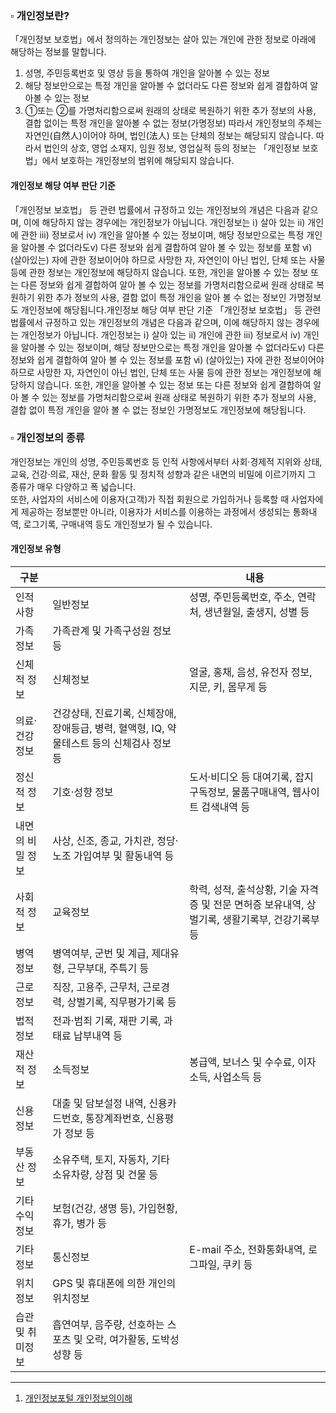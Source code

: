 

### ▫️ 개인정보란?

「개인정보 보호법」에서 정의하는 개인정보는 살아 있는 개인에 관한 정보로 아래에 해당하는 정보를 말합니다.
1. 성명, 주민등록번호 및 영상 등을 통하여 개인을 알아볼 수 있는 정보
2. 해당 정보만으로는 특정 개인을 알아볼 수 없더라도 다른 정보와 쉽게 결합하여 알아볼 수 있는 정보
3. ①또는 ②를 가명처리함으로써 원래의 상태로 복원하기 위한 추가 정보의 사용, 결합 없이는 특정 개인을 알아볼 수 없는 정보(가명정보)
따라서 개인정보의 주체는 자연인(自然人)이어야 하며, 법인(法人) 또는 단체의 정보는 해당되지 않습니다.
따라서 법인의 상호, 영업 소재지, 임원 정보, 영업실적 등의 정보는 「개인정보 보호법」에서 보호하는 개인정보의 범위에 해당되지 않습니다.

#### 개인정보 해당 여부 판단 기준
「개인정보 보호법」 등 관련 법률에서 규정하고 있는 개인정보의 개념은 다음과 같으며, 이에 해당하지 않는 경우에는 개인정보가 아닙니다.
개인정보는 ⅰ) 살아 있는 ⅱ) 개인에 관한 ⅲ) 정보로서 ⅳ) 개인을 알아볼 수 있는 정보이며, 해당 정보만으로는 특정 개인을 알아볼 수 없더라도ⅴ) 다른 정보와 쉽게 결합하여 알아 볼 수 있는 정보를 포함 ⅵ) (살아있는) 자에 관한 정보이어야 하므로 사망한 자, 자연인이 아닌 법인, 단체 또는 사물 등에 관한 정보는 개인정보에 해당하지 않습니다.
또한, 개인을 알아볼 수 있는 정보 또는 다른 정보와 쉽게 결합하여 알아 볼 수 있는 정보를 가명처리함으로써 원래 상태로 복원하기 위한 추가 정보의 사용, 결합 없이 특정 개인을 알아 볼 수 없는 정보인 가명정보도 개인정보에 해당됩니다.개인정보 해당 여부 판단 기준
「개인정보 보호법」 등 관련 법률에서 규정하고 있는 개인정보의 개념은 다음과 같으며, 이에 해당하지 않는 경우에는 개인정보가 아닙니다.
개인정보는 ⅰ) 살아 있는 ⅱ) 개인에 관한 ⅲ) 정보로서 ⅳ) 개인을 알아볼 수 있는 정보이며, 해당 정보만으로는 특정 개인을 알아볼 수 없더라도ⅴ) 다른 정보와 쉽게 결합하여 알아 볼 수 있는 정보를 포함 ⅵ) (살아있는) 자에 관한 정보이어야 하므로 사망한 자, 자연인이 아닌 법인, 단체 또는 사물 등에 관한 정보는 개인정보에 해당하지 않습니다.
또한, 개인을 알아볼 수 있는 정보 또는 다른 정보와 쉽게 결합하여 알아 볼 수 있는 정보를 가명처리함으로써 원래 상태로 복원하기 위한 추가 정보의 사용, 결합 없이 특정 개인을 알아 볼 수 없는 정보인 가명정보도 개인정보에 해당됩니다.


### ▫️ **개인정보의 종류**

개인정보는 개인의 성명, 주민등록번호 등 인적 사항에서부터 사회·경제적 지위와 상태, 교육, 건강·의료, 재산, 문화 활동 및 정치적 성향과 같은 내면의 비밀에 이르기까지 그 종류가 매우 다양하고 폭 넓습니다.  
또한, 사업자의 서비스에 이용자(고객)가 직접 회원으로 가입하거나 등록할 때 사업자에게 제공하는 정보뿐만 아니라, 이용자가 서비스를 이용하는 과정에서 생성되는 통화내역, 로그기록, 구매내역 등도 개인정보가 될 수 있습니다.


#### 개인정보 유형

| 구분        |                                                         | 내용                                                       |
| --------- | ------------------------------------------------------- | -------------------------------------------------------- |
| 인적사항      | 일반정보                                                    | 성명, 주민등록번호, 주소, 연락처, 생년월일, 출생지, 성별 등                     |
| 가족정보      | 가족관계 및 가족구성원 정보 등                                       |                                                          |
| 신체적 정보    | 신체정보                                                    | 얼굴, 홍채, 음성, 유전자 정보, 지문, 키, 몸무게 등                         |
| 의료·건강 정보  | 건강상태, 진료기록, 신체장애, 장애등급, 병력, 혈액형, IQ, 약물테스트 등의 신체검사 정보 등 |                                                          |
| 정신적 정보    | 기호·성향 정보                                                | 도서·비디오 등 대여기록, 잡지구독정보, 물품구매내역, 웹사이트 검색내역 등               |
| 내면의 비밀 정보 | 사상, 신조, 종교, 가치관, 정당·노조 가입여부 및 활동내역 등                    |                                                          |
| 사회적 정보    | 교육정보                                                    | 학력, 성적, 출석상황, 기술 자격증 및 전문 면허증 보유내역, 상벌기록, 생활기록부, 건강기록부 등 |
| 병역정보      | 병역여부, 군번 및 계급, 제대유형, 근무부대, 주특기 등                        |                                                          |
| 근로정보      | 직장, 고용주, 근무처, 근로경력, 상벌기록, 직무평가기록 등                      |                                                          |
| 법적정보      | 전과·범죄 기록, 재판 기록, 과태료 납부내역 등                             |                                                          |
| 재산적 정보    | 소득정보                                                    | 봉급액, 보너스 및 수수료, 이자소득, 사업소득 등                             |
| 신용정보      | 대출 및 담보설정 내역, 신용카드번호, 통장계좌번호, 신용평가 정보 등                 |                                                          |
| 부동산 정보    | 소유주택, 토지, 자동차, 기타 소유차량, 상점 및 건물 등                       |                                                          |
| 기타 수익 정보  | 보험(건강, 생명 등), 가입현황, 휴가, 병가 등                            |                                                          |
| 기타 정보     | 통신정보                                                    | E-mail 주소, 전화통화내역, 로그파일, 쿠키 등                            |
| 위치정보      | GPS 및 휴대폰에 의한 개인의 위치정보                                  |                                                          |
| 습관 및 취미정보 | 흡연여부, 음주량, 선호하는 스포츠 및 오락, 여가활동, 도박성성향 등                 |                                                          |


---

1) [개인정보포털 개인정보의이해](https://www.privacy.go.kr/front/contents/cntntsView.do?contsNo=35)